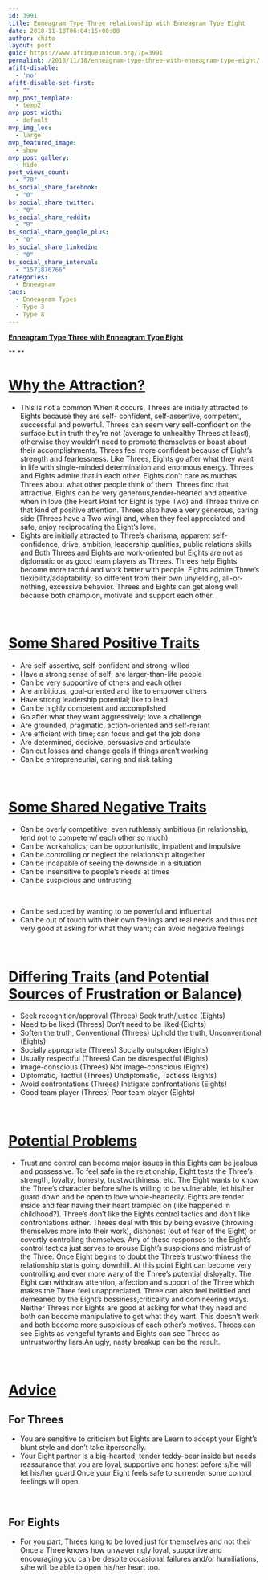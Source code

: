 ```yaml
---
id: 3991
title: Enneagram Type Three relationship with Enneagram Type Eight
date: 2018-11-18T06:04:15+00:00
author: chito
layout: post
guid: https://www.afriqueunique.org/?p=3991
permalink: /2018/11/18/enneagram-type-three-with-enneagram-type-eight/
afift-disable:
  - 'no'
afift-disable-set-first:
  - ""
mvp_post_template:
  - temp2
mvp_post_width:
  - default
mvp_img_loc:
  - large
mvp_featured_image:
  - show
mvp_post_gallery:
  - hide
post_views_count:
  - "70"
bs_social_share_facebook:
  - "0"
bs_social_share_twitter:
  - "0"
bs_social_share_reddit:
  - "0"
bs_social_share_google_plus:
  - "0"
bs_social_share_linkedin:
  - "0"
bs_social_share_interval:
  - "1571876766"
categories:
  - Enneagram
tags:
  - Enneagram Types
  - Type 3
  - Type 8
---
```

**<u>Enneagram Type Three with Enneagram Type Eight</u>**

** **

# <u>Why the Attraction?</u>

  * This is not a common When it occurs, Threes are initially attracted to Eights because they are self- confident, self-assertive, competent, successful and powerful. Threes can seem very self-confident on the surface but in truth they’re not (average to unhealthy Threes at least), otherwise they wouldn’t need to promote themselves or boast about their accomplishments. Threes feel more confident because of Eight’s strength and fearlessness. Like Threes, Eights go after what they want in life with single-minded determination and enormous energy. Threes and Eights admire that in each other. Eights don’t care as muchas Threes about what other people think of them. Threes find that attractive. Eights can be very generous,tender-hearted and attentive when in love (the Heart Point for Eight is type Two) and Threes thrive on that kind of positive attention. Threes also have a very generous, caring side (Threes have a Two wing) and, when they feel appreciated and safe, enjoy reciprocating the Eight’s love.
  * Eights are initially attracted to Three’s charisma, apparent self-confidence, drive, ambition, leadership qualities, public relations skills and Both Threes and Eights are work-oriented but Eights are not as diplomatic or as good team players as Threes. Threes help Eights become more tactful and work better with people. Eights admire Three’s flexibility/adaptability, so different from their own unyielding, all-or-nothing, excessive behavior. Threes and Eights can get along well because both champion, motivate and support each other.

&nbsp;

# <u>Some Shared Positive Traits</u>

  * Are self-assertive, self-confident and strong-willed
  * Have a strong sense of self; are larger-than-life people
  * Can be very supportive of others and each other
  * Are ambitious, goal-oriented and like to empower others
  * Have strong leadership potential; like to lead
  * Can be highly competent and accomplished
  * Go after what they want aggressively; love a challenge
  * Are grounded, pragmatic, action-oriented and self-reliant
  * Are efficient with time; can focus and get the job done
  * Are determined, decisive, persuasive and articulate
  * Can cut losses and change goals if things aren’t working
  * Can be entrepreneurial, daring and risk taking

&nbsp;

# <u>Some Shared Negative Traits</u>

  * Can be overly competitive; even ruthlessly ambitious (in relationship, tend not to compete w/ each other so much)
  * Can be workaholics; can be opportunistic, impatient and impulsive
  * Can be controlling or neglect the relationship altogether
  * Can be incapable of seeing the downside in a situation
  * Can be insensitive to people’s needs at times
  * Can be suspicious and untrusting

&nbsp;

  * Can be seduced by wanting to be powerful and influential
  * Can be out of touch with their own feelings and real needs and thus not very good at asking for what they want; can avoid negative feelings

&nbsp;

# <u>Differing Traits (and Potential Sources of Frustration or Balance)</u>

  * Seek recognition/approval (Threes) Seek truth/justice (Eights)
  * Need to be liked (Threes) Don’t need to be liked (Eights)
  * Soften the truth, Conventional (Threes) Uphold the truth, Unconventional (Eights)
  * Socially appropriate (Threes) Socially outspoken (Eights)
  * Usually respectful (Threes) Can be disrespectful (Eights)
  * Image-conscious (Threes) Not image-conscious (Eights)
  * Diplomatic, Tactful (Threes) Undiplomatic, Tactless (Eights)
  * Avoid confrontations (Threes) Instigate confrontations (Eights)
  * Good team player (Threes) Poor team player (Eights)

&nbsp;

# <u>Potential Problems</u>

  * Trust and control can become major issues in this Eights can be jealous and possessive. To feel safe in the relationship, Eight tests the Three’s strength, loyalty, honesty, trustworthiness, etc. The Eight wants to know the Three’s character before s/he is willing to be vulnerable, let his/her guard down and be open to love whole-heartedly. Eights are tender inside and fear having their heart trampled on (like happened in childhood?). Three’s don’t like the Eights control tactics and don’t like confrontations either. Threes deal with this by being evasive (throwing themselves more into their work), dishonest (out of fear of the Eight) or covertly controlling themselves. Any of these responses to the Eight’s control tactics just serves to arouse Eight’s suspicions and mistrust of the Three. Once Eight begins to doubt the Three’s trustworthiness the relationship starts going downhill. At this point Eight can become very controlling and ever more wary of the Three’s potential disloyalty. The Eight can withdraw attention, affection and support of the Three which makes the Three feel unappreciated. Three can also feel belittled and demeaned by the Eight’s bossiness,criticality and domineering ways. Neither Threes nor Eights are good at asking for what they need and both can become manipulative to get what they want. This doesn’t work and both become more suspicious of each other’s motives. Threes can see Eights as vengeful tyrants and Eights can see Threes as untrustworthy liars.An ugly, nasty breakup can be the result.

&nbsp;

# <u>Advice</u>

## For Threes

  * You are sensitive to criticism but Eights are Learn to accept your Eight’s blunt style and don’t take itpersonally.
  * Your Eight partner is a big-hearted, tender teddy-bear inside but needs reassurance that you are loyal, supportive and honest before s/he will let his/her guard Once your Eight feels safe to surrender some control feelings will open.

&nbsp;

## For Eights

  * For you part, Threes long to be loved just for themselves and not their Once a Three knows how unwaveringly loyal, supportive and encouraging you can be despite occasional failures and/or humiliations, s/he will be able to open his/her heart too.